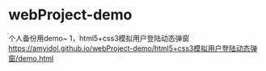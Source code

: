 # webProject-demo
个人备份用demo~
1，html5+css3模拟用户登陆动态弹窗
https://amyidol.github.io/webProject-demo/html5+css3模拟用户登陆动态弹窗/demo.html
